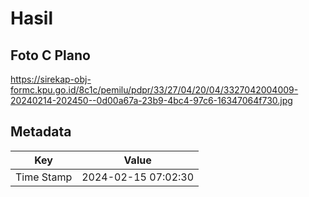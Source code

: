 # Hasil

## Foto C Plano

https://sirekap-obj-formc.kpu.go.id/8c1c/pemilu/pdpr/33/27/04/20/04/3327042004009-20240214-202450--0d00a67a-23b9-4bc4-97c6-16347064f730.jpg


## Metadata

| Key        | Value               |
| ---------- | ------------------- |
| Time Stamp | 2024-02-15 07:02:30 |



